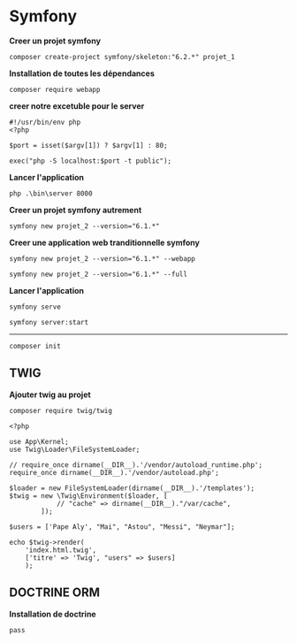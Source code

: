 # Symfony

**Creer un projet symfony**
```
composer create-project symfony/skeleton:"6.2.*" projet_1
```

**Installation de toutes les dépendances**
```
composer require webapp
```

**creer notre excetuble pour le server**
```
#!/usr/bin/env php
<?php

$port = isset($argv[1]) ? $argv[1] : 80;

exec("php -S localhost:$port -t public");
```

**Lancer l'application**
```
php .\bin\server 8000
```

**Creer un projet symfony autrement**
```
symfony new projet_2 --version="6.1.*"
```

**Creer une application web tranditionnelle symfony**
```
symfony new projet_2 --version="6.1.*" --webapp
```

```
symfony new projet_2 --version="6.1.*" --full
```

**Lancer l'application**
```
symfony serve
```

```
symfony server:start
```

<hr>

```
composer init
```

## TWIG

**Ajouter twig au projet**
```
composer require twig/twig
```

```
<?php

use App\Kernel;
use Twig\Loader\FileSystemLoader;

// require_once dirname(__DIR__).'/vendor/autoload_runtime.php';
require_once dirname(__DIR__).'/vendor/autoload.php';

$loader = new FileSystemLoader(dirname(__DIR__).'/templates');
$twig = new \Twig\Environment($loader, [
            // "cache" => dirname(__DIR__)."/var/cache",
        ]);

$users = ['Pape Aly', "Mai", "Astou", "Messi", "Neymar"];

echo $twig->render(
    'index.html.twig',
    ['titre' => 'Twig', "users" => $users]
    );
```

## DOCTRINE ORM

**Installation de doctrine**
```
pass
```
